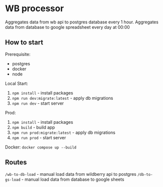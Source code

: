 # WB processor

Aggregates data from wb api to postgres database every 1 hour.
Aggregates data from database to google spreadsheet every day at 00:00

## How to start

Prerequisite: 
- postgres
- docker
- node

Local Start:
1. `npm install` - install packages
2. `npm run dev:migrate:latest` - apply db migrations
3. `npm run dev` - start server

Prod: 
1. `npm install` - install packages
2. `npm build` - build app
3. `npm run prod:migrate:latest` - apply db migrations
4. `npm run prod` - start server

Docker:
`docker compose up --build`

## Routes
`/wb-to-db-load` - manual load data from wildberry api to postgres 
`/db-to-gs-load` - manual load data from database to google sheets